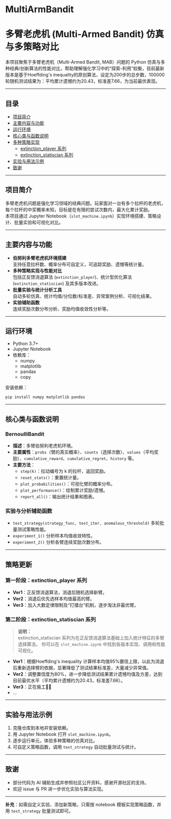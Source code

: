# MultiArmBandit


# 多臂老虎机 (Multi-Armed Bandit) 仿真与多策略对比

本项目聚焦于多臂老虎机（Multi-Armed Bandit, MAB）问题的 Python 仿真与多种经典/创新算法的性能对比，帮助理解强化学习中的“探索-利用”权衡，目前最新版本是基于Hoeffding's inequality的原创算法，设定为200步的总步数，100000轮随机测试结果为：平均累计遗憾约为20.43，标准差7.66，为当前最优表现。

---

## 目录

- [项目简介](#项目简介)
- [主要内容与功能](#主要内容与功能)
- [运行环境](#运行环境)
- [核心类与函数说明](#核心类与函数说明)
- [多种策略实现](#多种策略实现)
    - [extinction_player 系列](#extinction_player-系列)
    - [extinction_statiscian 系列](#extinction_statiscian-系列)
- [实验与用法示例](#实验与用法示例)
- [致谢](#致谢)

---

## 项目简介

多臂老虎机问题是强化学习领域的经典问题。玩家面对一台有多个拉杆的老虎机，每个拉杆的中奖概率未知，目标是在有限的尝试次数内，最大化累计奖励。  
本项目通过 Jupyter Notebook（`slot_machine.ipynb`）实现环境搭建、策略设计、批量实验和可视化对比。

---

## 主要内容与功能

- **伯努利多臂老虎机环境搭建**  
  支持任意拉杆数、概率分布可自定义，可追踪奖励、遗憾等统计量。
- **多种策略实现与性能对比**  
  包括正反馈消退算法 (`extinction_player`)、统计型优化算法 (`extinction_statiscian`) 及其多版本改进。
- **批量实验与统计分析工具**  
  自动多轮仿真、统计均值/分位数/标准差、异常案例分析、可视化结果。
- **实验辅助函数**  
  连续奖励次数分布分析、奖励均值收敛性分析等。

---

## 运行环境

- Python 3.7+
- Jupyter Notebook
- 依赖库：
  - numpy
  - matplotlib
  - pandas
  - copy

安装依赖：
```bash
pip install numpy matplotlib pandas
```

---

## 核心类与函数说明

### BernoulliBandit

- **描述**：多臂伯努利老虎机环境。
- **主要属性**：`probs`（臂的真实概率）、`counts`（选择次数）、`values`（平均奖励）、`cumulative_reward`、`cumulative_regret`、`history` 等。
- **主要方法**：
  - `step(k)`：拉动编号为 k 的拉杆，返回奖励。
  - `reset_stats()`：重置统计量。
  - `plot_probabilities()`：可视化臂的概率分布。
  - `plot_performance()`：绘制累计奖励/遗憾。
  - `report_all()`：输出统计结果和图表。

### 实验与分析辅助函数

- `test_strategy(strategy_func, test_iter, anomalous_threshold)` 多轮批量测试策略性能。
- `experiment_1()` 分析样本均值收敛特性。
- `experiment_2()` 分析各臂连续奖励次数分布。

---

## 策略更新

### 第一阶段：extinction_player 系列

- **Ver1**：正反馈消退算法，消退后随机选择新臂。
- **Ver2**：消退后优先选样本均值最高的臂。
- **Ver3**：加入大数定律限制及“打擂台”机制，逐步淘汰非最优臂。

### 第二阶段：extinction_statiscian 系列

> **说明：**  
> extinction_statiscian 系列为在正反馈消退算法基础上加入统计特征的多臂选择算法。
> 你可以在 `slot_machine.ipynb` 中找到各版本实现、调用和性能可视化。

- **Ver1**：根据Hoeffding's inequality 计算样本均值95%置信上限，以此为消退后重新选择臂的依据，显著降低了测试结果标准差，大量减少异常值。
- **Ver2**：调整置信度为80%，进一步降低测试结果累计遗憾均值及方差，达到目前最优水平（平均累计遗憾约为20.43，标准差7.66）。
- **Ver3**：正在施工🚧🚧
- ...

---

## 实验与用法示例

1. 克隆仓库到本地并安装依赖。
2. 用 Jupyter Notebook 打开 `slot_machine.ipynb`。
3. 逐步运行单元，体验多种策略的仿真对比。
4. 可自定义策略函数，调用 `test_strategy` 自动批量测试与统计。

---

## 致谢

- 部分代码为 AI 辅助生成并参照社区公开资料，感谢开源社区的支持。
- 欢迎 issue 与 PR 进一步优化实验与算法实现。

---

**补充**：如需自定义实验、添加新策略，只需按 notebook 模板实现策略函数，并用 `test_strategy` 批量测试即可。
